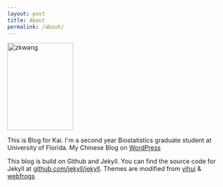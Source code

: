 ```yaml
---
layout: post
title: About
permalink: /about/
---
```


<p><img src="https://github.com/zkwang2014/zkwang2014.github.io/raw/master/about/photo_1024.jpg" width = "150" height = "200" title="zkwang" align="center" /></p> 

This is Blog for Kai. I'm a second year Biostatistics graduate student at University of Florida. My Chinese Blog  on [WordPress](https://zkwang2014.wordpress.com/)

This blog is build on Github and Jekyll. You can find the source code for Jekyll at [github.com/jekyll/jekyll](https://github.com/jekyll/jekyll). Themes are modified from [yihui](https://github.com/yihui) & [webfrogs](https://github.com/webfrogs)
